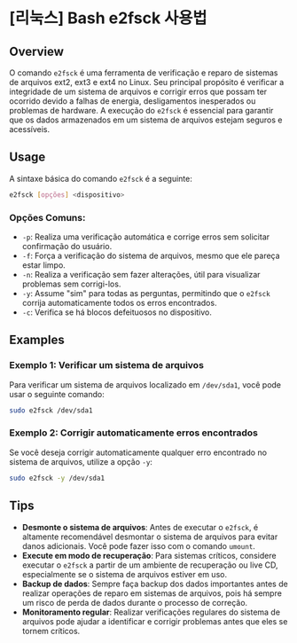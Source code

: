 # [리눅스] Bash e2fsck 사용법

## Overview
O comando `e2fsck` é uma ferramenta de verificação e reparo de sistemas de arquivos ext2, ext3 e ext4 no Linux. Seu principal propósito é verificar a integridade de um sistema de arquivos e corrigir erros que possam ter ocorrido devido a falhas de energia, desligamentos inesperados ou problemas de hardware. A execução do `e2fsck` é essencial para garantir que os dados armazenados em um sistema de arquivos estejam seguros e acessíveis.

## Usage
A sintaxe básica do comando `e2fsck` é a seguinte:

```bash
e2fsck [opções] <dispositivo>
```

### Opções Comuns:
- `-p`: Realiza uma verificação automática e corrige erros sem solicitar confirmação do usuário.
- `-f`: Força a verificação do sistema de arquivos, mesmo que ele pareça estar limpo.
- `-n`: Realiza a verificação sem fazer alterações, útil para visualizar problemas sem corrigi-los.
- `-y`: Assume "sim" para todas as perguntas, permitindo que o `e2fsck` corrija automaticamente todos os erros encontrados.
- `-c`: Verifica se há blocos defeituosos no dispositivo.

## Examples
### Exemplo 1: Verificar um sistema de arquivos
Para verificar um sistema de arquivos localizado em `/dev/sda1`, você pode usar o seguinte comando:

```bash
sudo e2fsck /dev/sda1
```

### Exemplo 2: Corrigir automaticamente erros encontrados
Se você deseja corrigir automaticamente qualquer erro encontrado no sistema de arquivos, utilize a opção `-y`:

```bash
sudo e2fsck -y /dev/sda1
```

## Tips
- **Desmonte o sistema de arquivos**: Antes de executar o `e2fsck`, é altamente recomendável desmontar o sistema de arquivos para evitar danos adicionais. Você pode fazer isso com o comando `umount`.
- **Execute em modo de recuperação**: Para sistemas críticos, considere executar o `e2fsck` a partir de um ambiente de recuperação ou live CD, especialmente se o sistema de arquivos estiver em uso.
- **Backup de dados**: Sempre faça backup dos dados importantes antes de realizar operações de reparo em sistemas de arquivos, pois há sempre um risco de perda de dados durante o processo de correção.
- **Monitoramento regular**: Realizar verificações regulares do sistema de arquivos pode ajudar a identificar e corrigir problemas antes que eles se tornem críticos.